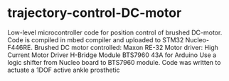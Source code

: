 # trajectory-control-DC-motor
Low-level microcontroller code for position control of brushed DC-motor. Code is compiled in mbed compiler and uploaded to STM32 Nucleo-F446RE. 
Brushed DC motor controlled: Maxon RE-32
Motor driver: High Current Motor Driver H-Bridge Module BTS7960 43A for Arduino
Use a logic shifter from Nucleo board to BTS7960 module.
Code was written to actuate a 1DOF active ankle prosthetic
